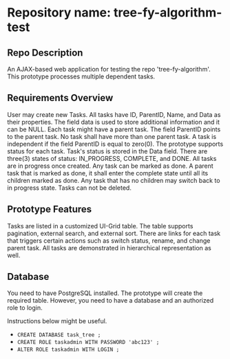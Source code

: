 # Repository name: tree-fy-algorithm-test

## Repo Description
An AJAX-based web application for testing the repo 'tree-fy-algorithm'. This prototype processes multiple dependent tasks.

## Requirements Overview
User may create new Tasks. All tasks have ID, ParentID, Name, and Data as their properties. The field data is used to store additional information and it can be NULL. Each task might have a parent task. The field ParentID points to the parent task. No task shall have more than one parent task. A task is independent if the field ParentID is equal to zero(0). The prototype supports status for each task. Task's status is stored in the Data field. There are three(3) states of status: IN_PROGRESS, COMPLETE, and DONE. All tasks are in progress once created. Any task can be marked as done. A parent task that is marked as done, it shall enter the complete state until all its children marked as done. Any task that has no children may switch back to in progress state. Tasks can not be deleted.

## Prototype Features
Tasks are listed in a customized UI-Grid table. The table supports pagination, external search, and external sort. There are links for each task that triggers certain actions such as switch status, rename, and change parent task. All tasks are demonstrated in hierarchical representation as well.

## Database
You need to have PostgreSQL installed. The prototype will create the required table. However, you need to have a database and an authorized role to login.

Instructions below might be useful.
* `CREATE DATABASE task_tree ;`
* `CREATE ROLE taskadmin WITH PASSWORD 'abc123' ;`
* `ALTER ROLE taskadmin WITH LOGIN ;`
